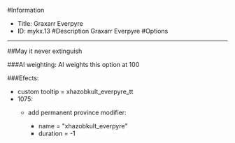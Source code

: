 #Information
 - Title: Graxarr Everpyre
 - ID: mykx.13
#Description
Graxarr Everpyre
#Options

___
##May it never extinguish

###AI weighting:
AI weights this option at 100


###Efects:<ul><li>custom tooltip = xhazobkult_everpyre_tt</li><li>1075:</li><ul><li>add permanent province modifier:</li><ul><li>name = "xhazobkult_everpyre"</li><li>duration = -1</li></ul></ul></ul>
